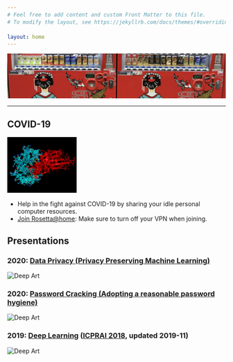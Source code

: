 ```yaml
---
# Feel free to add content and custom Front Matter to this file.
# To modify the layout, see https://jekyllrb.com/docs/themes/#overriding-theme-defaults

layout: home
---
```

![Didier Guillevic](./Japan_vending_machines.jpg)

----

## COVID-19
<img src="./jhr_vs_covid.png" alt="Mini-proteins vs COVID-19"
  title="" width="160" height="128"
/>
- Help in the fight against COVID-19 by sharing your idle personal computer resources.
- [Join Rosetta@home](https://boinc.bakerlab.org): Make sure to turn off your VPN when joining.

## Presentations

### 2020: [Data Privacy (Privacy Preserving Machine Learning)](../Data_Privacy_2020_Didier_Guillevic.pdf)
<img src="../World_heatmap.jpg" title="Deep Art" width="200" />

### 2020: [Password Cracking (Adopting a reasonable password hygiene)](../Password_Cracking_2020_Didier_Guillevic.pdf)
<img src="../passwords.jpg" title="Deep Art" width="200" />

### 2019: [Deep Learning](../Deep_Learning_2019_Didier_Guillevic.pdf)  ([ICPRAI 2018](http://www.icprai2018.com), updated 2019-11)
<img src="../AA_art.jpg" title="Deep Art" width="200" />
